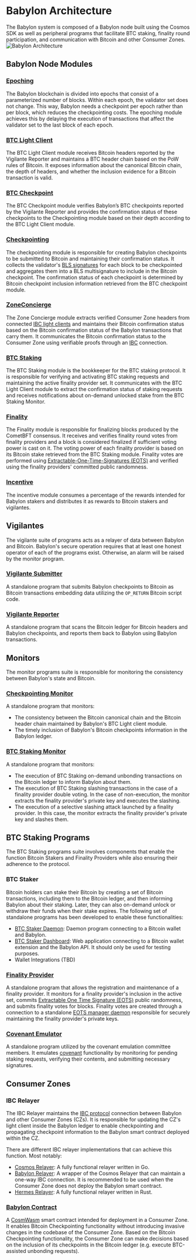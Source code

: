 # Babylon Architecture

The Babylon system is composed of a Babylon node
built using the Cosmos SDK as well as peripheral programs
that facilitate BTC staking, finality round participation, and
communication with Bitcoin and other Consumer Zones.
![Babylon Architecture](./static/arch.png)

## Babylon Node Modules

### [Epoching](../x/epoching)

The Babylon blockchain is divided into epochs
that consist of a parameterized number of blocks.
Within each epoch, the validator set does not change.
This way, Babylon needs a checkpoint per epoch rather than per block,
which reduces the checkpointing costs.
The epoching module achieves this by delaying the execution
of transactions that affect the validator set to the last block
of each epoch.

### [BTC Light Client](../x/btclightclient)

The BTC Light Client module receives Bitcoin headers
reported by the Vigilante Reporter and
maintains a BTC header chain based on the PoW rules of Bitcoin.
It exposes information about the canonical Bitcoin chain,
the depth of headers, and
whether the inclusion evidence for a Bitcoin transaction is valid.

### [BTC Checkpoint](../x/btccheckpoint)

The BTC Checkpoint module verifies Babylon’s BTC checkpoints
reported by the Vigilante Reporter  and
provides the confirmation status of these checkpoints to the Checkpointing
module based on their depth according to the BTC Light Client module.

### [Checkpointing](../x/checkpointing)

The checkpointing module is responsible for creating Babylon checkpoints
to be submitted to Bitcoin and maintaining their confirmation status.
It collects the validator's
[BLS signatures](https://en.wikipedia.org/wiki/BLS_digital_signature)
for each block to be checkpointed and aggregates them
into a BLS multisignature to include in the Bitcoin checkpoint.
The confirmation status of each checkpoint is determined by
Bitcoin checkpoint inclusion information retrieved from the
BTC checkpoint module.

### [ZoneConcierge](../x/zoneconcierge)

The Zone Concierge module
extracts verified Consumer Zone headers from
connected [IBC light clients](https://github.com/cosmos/ibc-go) and
maintains their Bitcoin confirmation status based on the
Bitcoin confirmation status of the
Babylon transactions that carry them.
It communicates the Bitcoin confirmation status to the Consumer Zone
using verifiable proofs through an
[IBC](https://github.com/cosmos/ibc-go) connection.

### [BTC Staking](../x/btcstaking)

The BTC Staking module
is the bookkeeper for the BTC staking protocol.
It is responsible for verifying and activating
BTC staking requests and
maintaining the active finality provider set.
It communicates with the BTC Light Client module
to extract the confirmation status of staking requests and
receives notifications about on-demand unlocked stake from the
BTC Staking Monitor.

### [Finality](../x/finality)

The Finality module is responsible for finalizing blocks
produced by the CometBFT consensus.
It receives and verifies finality round votes
from finality providers and
a block is considered finalized if sufficient
voting power is cast on it.
The voting power of each finality provider is based on
its Bitcoin stake retrieved from the BTC Staking module.
Finality votes are performed using
[Extractable-One-Time-Signatures (EOTS)](https://docs.babylonlabs.io/assets/files/btc_staking_litepaper-32bfea0c243773f0bfac63e148387aef.pdf)
and verified using
the finality providers' committed public randomness.

### [Incentive](../x/incentive)

The incentive module consumes a percentage
of the rewards intended for Babylon stakers and
distributes it as rewards to Bitcoin stakers and
vigilantes.

## Vigilantes

The vigilante suite of programs acts as a
relayer of data between Babylon and Bitcoin.
Babylon's secure operation requires
that at least one honest
operator of each of the programs exist.
Otherwise,
an alarm will be raised by the monitor program.

### [Vigilante Submitter](https://github.com/babylonlabs-io/vigilante)

A standalone program that submits
Babylon checkpoints to Bitcoin as
Bitcoin transactions embedding data
utilizing the `OP_RETURN` Bitcoin script code.

### [Vigilante Reporter](https://github.com/babylonlabs-io/vigilante)

A standalone program that scans
the Bitcoin ledger for Bitcoin headers and Babylon checkpoints,
and reports them back to Babylon using Babylon transactions.

## Monitors

The monitor programs suite is responsible for
monitoring the consistency between Babylon's state and
Bitcoin.

### [Checkpointing Monitor](https://github.com/babylonlabs-io/vigilante)

A standalone program that monitors:

- The consistency between the Bitcoin canonical chain and
  the Bitcoin header chain maintained by
  Babylon's BTC Light client module.
- The timely inclusion of Babylon's Bitcoin checkpoints
  information in the Babylon ledger.

### [BTC Staking Monitor](https://github.com/babylonlabs-io/vigilante)

A standalone program that monitors:

- The execution of BTC Staking on-demand unbonding transactions
  on the Bitcoin ledger to inform Babylon about them.
- The execution of BTC Staking slashing transactions in the case
  of a finality provider double voting.
  In the case of non-execution, the monitor extracts the finality provider's
  private key and executes the slashing.
- The execution of a selective slashing attack launched
  by a finality provider. In this case,
  the monitor extracts the finality provider's private key
  and slashes them.

## BTC Staking Programs

The BTC Staking programs suite
involves components that enable the function
Bitcoin Stakers and Finality Providers
while also ensuring their adherence to the protocol.

### BTC Staker

Bitcoin holders can stake their Bitcoin
by creating a set of Bitcoin transactions,
including them to the Bitcoin ledger, and
then informing Babylon about their staking.
Later, they can also on-demand unlock or
withdraw their funds when their stake expires.
The following set of standalone programs
has been developed to enable these functionalities:

- [BTC Staker Daemon](https://github.com/babylonlabs-io/btc-staker):
  Daemon program connecting to a Bitcoin wallet and Babylon.
- [BTC Staker Dashboard](https://github.com/babylonlabs-io/staking-api-service):
  Web application connecting to a Bitcoin wallet extension and the Babylon API.
  It should only be used for testing purposes.
- Wallet Integrations (TBD)

### [Finality Provider](https://github.com/babylonlabs-io/finality-provider)

A standalone program that allows the registration and
maintenance of a finality provider.
It monitors for a finality provider's inclusion in the active set, commits
[Extractable One Time Signature (EOTS)](https://docs.babylonlabs.io/assets/files/btc_staking_litepaper-32bfea0c243773f0bfac63e148387aef.pdf)
public randomness, and
submits finality votes for blocks.
Finality votes are created through a connection to a standalone
[EOTS manager daemon](https://github.com/babylonlabs-io/finality-provider)
responsible for securely maintaining the
finality provider's private keys.

### [Covenant Emulator](https://github.com/babylonlabs-io/covenant-emulator)

A standalone program utilized by the covenant emulation committee members.
It emulates [covenant](https://covenants.info) functionality by monitoring
for pending staking requests,
verifying their contents, and
submitting necessary signatures.

## Consumer Zones

### IBC Relayer

The IBC Relayer maintains the
[IBC protocol](https://cosmos.network/ibc/) connection
between Babylon and other Consumer Zones (CZs).
It is responsible for updating the CZ's light client
inside the Babylon ledger to enable checkpointing and
propagating checkpoint information to the Babylon smart contract
deployed within the CZ.

There are different IBC relayer implementations that can achieve
this function. Most notably:

- [Cosmos Relayer](https://github.com/cosmos/relayer):
  A fully functional relayer written in Go.
- [Babylon Relayer](https://github.com/babylonlabs-io/babylon/blob/f23219536b996b308a59923a4e5716f2a090303d/docs/ibc-relayer.md):
  A wrapper of the Cosmos Relayer that can maintain a one-way IBC connection.
  It is recommended to be used when the Consumer Zone does not deploy the
  Babylon smart contract.
- [Hermes Relayer](https://github.com/informalsystems/hermes):
  A fully functional relayer written in Rust.

### [Babylon Contract](https://github.com/babylonlabs-io/babylon-contract)

A [CosmWasm](https://cosmwasm.com/) smart contract intended for
deployment in a Consumer Zone.
It enables Bitcoin Checkpointing functionality without introducing
invasive changes in the codebase of the Consumer Zone.
Based on the Bitcoin Checkpointing functionality,
the Consumer Zone can make decisions based on the inclusion
of its checkpoints in the Bitcoin ledger
(e.g. execute BTC-assisted unbonding requests).
